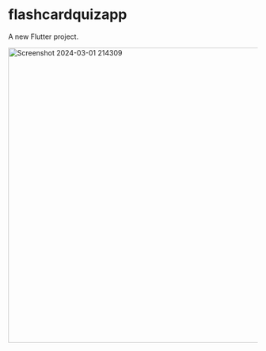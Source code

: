 # flashcardquizapp

A new Flutter project.


<img width="596" alt="Screenshot 2024-03-01 214309" src="https://github.com/Godhawari-khatri/codealpha_flashcardquizApp/assets/93369569/2793dd6c-4c05-4ef3-a5be-29858500abeb">
